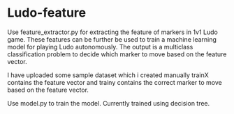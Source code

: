 # Ludo-feature

Use feature_extractor.py for extracting the feature of markers in 1v1 Ludo game. These features can be further be used to train a machine learning model for playing Ludo autonomously. The output is a multiclass classification problem to decide which marker to move based on the feature vector.  

I have uploaded some sample dataset which i created manually trainX contains the feature vector and trainy contains the correct marker to move based on the feature vector.

Use model.py to train the model. Currently trained using decision tree.


